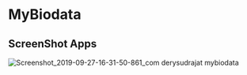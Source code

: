 # MyBiodata

## ScreenShot Apps

![Screenshot_2019-09-27-16-31-50-861_com derysudrajat mybiodata](https://user-images.githubusercontent.com/32610660/65817738-1bdb1f00-e235-11e9-9e70-e855060f85b2.png)
